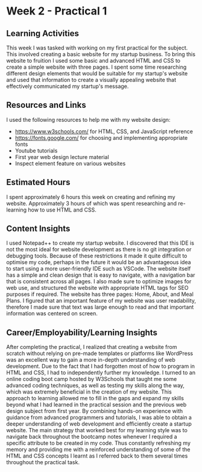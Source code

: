 # Week 2 - Practical 1

## Learning Activities

This week I was tasked with working on my first practical for the subject. This involved creating a basic website for my startup business. To bring this website to fruition I used some basic and advanced HTML and CSS to create a simple website with three pages. I spent some time researching different design elements that would be suitable for my startup's website and used that information to create a visually appealing website that effectively communicated my startup's message.

## Resources and Links

I used the following resources to help me with my website design:

- https://www.w3schools.com/ for HTML, CSS, and JavaScript reference
- https://fonts.google.com/ for choosing and implementing appropriate fonts
- Youtube tutorials
- First year web design lecture material
- Inspect element feature on various websites

## Estimated Hours

I spent approximately 6 hours this week on creating and refining my website. Approximately 3 hours of which was spent researching and re-learning how to use HTML and CSS.

## Content Insights

I used Notepad++ to create my startup website. I discovered that this IDE is not the most ideal for website development as there is no git integration or debugging tools. Because of these restrictions it made it quite difficult to optimise my code, perhaps in the future it would be an advantageous idea to start using a more user-friendly IDE such as VSCode. The website itself has a simple and clean design that is easy to navigate, with a navigation bar that is consistent across all pages. I also made sure to optimize images for web use, and structured the website with appropriate HTML tags for SEO purposes if required. The website has three pages: Home, About, and Meal Plans. I figured that an important feature of my website was user readability, therefore I made sure that text was large enough to read and that important information was centered on screen.

## Career/Employability/Learning Insights

After completing the practical, I realized that creating a website from scratch without relying on pre-made templates or platforms like WordPress was an excellent way to gain a more in-depth understanding of web development. Due to the fact that I had forgotten most of how to program in HTML and CSS, I had to independently further my knowledge. I turned to an online coding boot camp hosted by W3Schools that taught me some advanced coding techniques, as well as testing my skills along the way, which was extremely beneficial in the creation of my website. This approach to learning allowed me to fill in the gaps and expand my skills beyond what I had learned in the practical session and the previous web design subject from first year. By combining hands-on experience with guidance from advanced programmers and tutorials, I was able to obtain a deeper understanding of web development and efficiently create a startup website. The main strategy that worked best for my learning style was to navigate back throughout the bootcamp notes whenever I required a specific attribute to be created in my code. Thus constantly refreshing my memory and providing me with a reinforced understanding of some of the HTML and CSS concepts I learnt as I referred back to them several times throughout the practical task.
